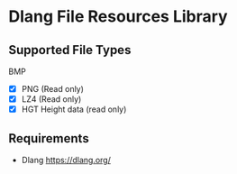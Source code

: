 # Dlang File Resources Library

## Supported File Types
 BMP 
- [x] PNG (Read only)
- [x] LZ4 (Read only)
- [x] HGT Height data (read only)

## Requirements
- Dlang https://dlang.org/
